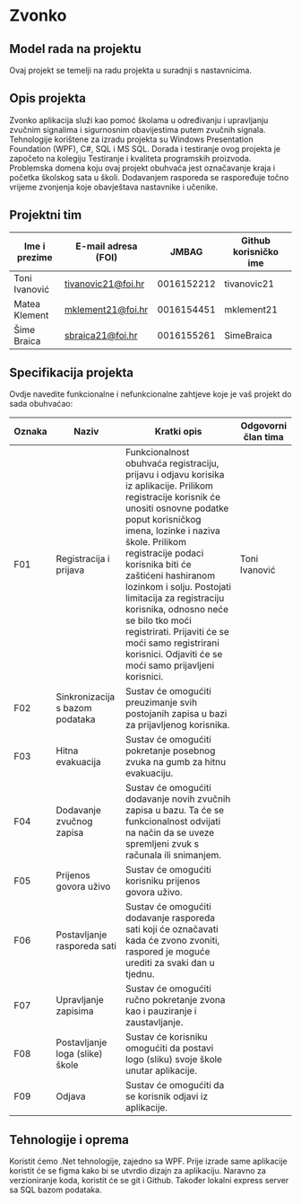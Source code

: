 # Zvonko

## Model rada na projektu
Ovaj projekt se temelji na radu projekta u suradnji s nastavnicima.

## Opis projekta
Zvonko aplikacija služi kao pomoć školama u određivanju i upravljanju zvučnim signalima i sigurnosnim obavijestima putem zvučnih signala. Tehnologije korištene za izradu projekta su Windows Presentation Foundation (WPF), C#, SQL i MS SQL. Dorada i testiranje ovog projekta je započeto na kolegiju Testiranje i kvaliteta programskih proizvoda. Problemska domena koju ovaj projekt obuhvaća jest označavanje kraja i početka školskog sata u školi. Dodavanjem rasporeda se raspoređuje točno vrijeme zvonjenja koje obavještava nastavnike i učenike.

## Projektni tim

Ime i prezime | E-mail adresa (FOI) | JMBAG | Github korisničko ime
------------  | ------------------- | ----- | ---------------------
Toni Ivanović | tivanovic21@foi.hr | 0016152212 | tivanovic21
Matea Klement | mklement21@foi.hr | 0016154451 | mklement21
Šime Braica   | sbraica21@foi.hr  | 0016155261 | SimeBraica

## Specifikacija projekta
Ovdje navedite funkcionalne i nefunkcionalne zahtjeve koje je vaš projekt do sada obuhvaćao:

Oznaka | Naziv | Kratki opis | Odgovorni član tima
------ | ----- | ----------- | -------------------
F01 | Registracija i prijava | Funkcionalnost obuhvaća registraciju, prijavu i odjavu korisika iz aplikacije. Prilikom registracije korisnik će unositi osnovne podatke poput korisničkog imena, lozinke i naziva škole. Prilikom registracije podaci korisnika biti će zaštićeni hashiranom lozinkom i solju. Postojati limitacija za registraciju korisnika, odnosno neće se bilo tko moći registrirati. Prijaviti će se moći samo registrirani korisnici. Odjaviti će se moći samo prijavljeni korisnici. | Toni Ivanović
F02 | Sinkronizacija s bazom podataka | Sustav će omogućiti preuzimanje svih postojanih zapisa u bazi za prijavljenog korisnika.  | 
F03 | Hitna evakuacija | Sustav će omogućiti pokretanje posebnog zvuka na gumb za hitnu evakuaciju. | 
F04 | Dodavanje zvučnog zapisa | Sustav će omogućiti dodavanje novih zvučnih zapisa u bazu. Ta će se funkcionalnost odvijati na način da se uveze spremljeni zvuk s računala ili snimanjem.  | 
F05 | Prijenos govora uživo | Sustav će omogućiti korisniku prijenos govora uživo.  | 
F06 | Postavljanje rasporeda sati | Sustav će omogućiti dodavanje rasporeda sati koji će označavati kada će zvono zvoniti, raspored je moguće urediti za svaki dan u tjednu.  | 
F07 | Upravljanje zapisima | Sustav će omogućiti ručno pokretanje zvona kao i pauziranje i zaustavljanje.  |
F08 | Postavljanje loga (slike) škole| Sustav će korisniku omogućiti da postavi logo (sliku) svoje škole unutar aplikacije.  |
F09 | Odjava | Sustav će omogućiti da se korisnik odjavi iz aplikacije.  |



## Tehnologije i oprema
Koristit ćemo .Net tehnologije, zajedno sa WPF. Prije izrade same aplikacije koristit će se figma kako bi se utvrdio dizajn za aplikaciju. Naravno za verzioniranje koda, koristit će se git i Github. Također lokalni express server sa SQL bazom podataka.
